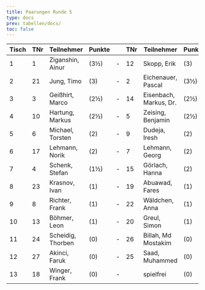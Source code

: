 ```yaml
---
title: Paarungen Runde 5
type: docs
prev: tabellen/docs/
toc: false
---
```


| Tisch | TNr | Teilnehmer        | Punkte |     | TNr | Teilnehmer             | Punkte | Ergebnis |
| ----- | --- | ----------------- | ------ | --- | --- | ---------------------- | ------ | -------- |
| 1     | 1   | Ziganshin, Ainur  | (3½)   | -   | 12  | Skopp, Erik            | (3)    | 1 - 0    |
| 2     | 21  | Jung, Timo        | (3)    | -   | 2   | Eichenauer, Pascal     | (3½)   | 0 - 1    |
| 3     | 3   | Geißhirt, Marco   | (2½)   | -   | 14  | Eisenbach, Markus, Dr. | (2½)   | 1 - 0    |
| 4     | 10  | Hartung, Markus   | (2½)   | -   | 5   | Zeising, Benjamin      | (2½)   | 0 - 1    |
| 5     | 6   | Michael, Torsten  | (2)    | -   | 9   | Dudeja, Iresh          | (2)    | 0 - 1    |
| 6     | 17  | Lehmann, Norik    | (2)    | -   | 7   | Lehmann, Georg         | (2)    | 0 - 1    |
| 7     | 4   | Schenk, Stefan    | (1½)   | -   | 15  | Görlach, Hanna         | (2)    | 1 - 0    |
| 8     | 23  | Krasnov, Ivan     | (1)    | -   | 19  | Abuawad, Fares         | (1)    | + - -    |
| 9     | 8   | Richter, Frank    | (1)    | -   | 22  | Wäldchen, Anna         | (1)    | 1 - 0    |
| 10    | 13  | Böhmer, Leon      | (1)    | -   | 20  | Greul, Simon           | (1)    | ½ - ½    |
| 11    | 24  | Scheidig, Thorben | (0)    | -   | 26  | Billah, Md Mostakim    | (0)    | - - -    |
| 12    | 27  | Akinci, Faruk     | (0)    | -   | 25  | Saad, Muhammed         | (0)    | 0 - 1    |
| 13    | 18  | Winger, Frank     | (0)    | -   |     | spielfrei              | (0)    | + - -    |
